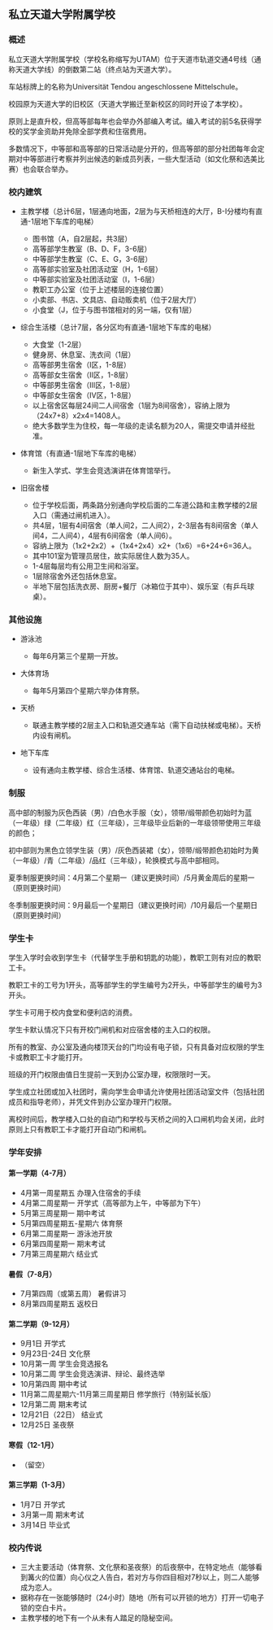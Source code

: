 ## 私立天道大学附属学校

### 概述

私立天道大学附属学校（学校名称缩写为UTAM）位于天道市轨道交通4号线（通称天道大学线）的倒数第二站（终点站为天道大学）。

车站标牌上的名称为Universität Tendou angeschlossene Mittelschule。

校园原为天道大学的旧校区（天道大学搬迁至新校区的同时开设了本学校）。

原则上是直升校，但高等部每年也会举办外部编入考试。编入考试的前5名获得学校的奖学金资助并免除全部学费和住宿费用。

多数情况下，中等部和高等部的日常活动是分开的，但高等部的部分社团每年会定期对中等部进行考察并列出候选的新成员列表，一些大型活动（如文化祭和选美比赛）也会联合举办。

### 校内建筑

* 主教学楼（总计6层，1层通向地面，2层为与天桥相连的大厅，B-I分楼均有直通-1层地下车库的电梯）
    * 图书馆（A，自2层起，共3层）
    * 高等部学生教室（B、D、F，3-6层）
    * 中等部学生教室（C、E、G，3-6层）
    * 高等部实验室及社团活动室（H，1-6层）
    * 中等部实验室及社团活动室（I，1-6层）
    * 教职工办公室（位于上述楼层的连接位置）
    * 小卖部、书店、文具店、自动贩卖机（位于2层大厅）
    * 小食堂（J，位于与图书馆相对的另一端，仅有1层）

* 综合生活楼（总计7层，各分区均有直通-1层地下车库的电梯）
    * 大食堂（1-2层）
    * 健身房、休息室、洗衣间（1层）
    * 高等部男生宿舍（I区，1-8层）
    * 高等部女生宿舍（II区，1-8层）
    * 中等部男生宿舍（III区，1-8层）
    * 中等部女生宿舍（IV区，1-8层）
    * 以上宿舍区每层24间二人间宿舍（1层为8间宿舍），容纳上限为（24x7+8）x2x4=1408人。
    * 绝大多数学生为住校，每一年级的走读名额为20人，需提交申请并经批准。

* 体育馆（有直通-1层地下车库的电梯）
    * 新生入学式、学生会竞选演讲在体育馆举行。

* 旧宿舍楼
    * 位于学校后面，两条路分别通向学校后面的二车道公路和主教学楼的2层入口（需通过闸机进入）。
    * 共4层，1层有4间宿舍（单人间2，二人间2），2-3层各有8间宿舍（单人间4，二人间4），4层有6间宿舍（单人间6）。
    * 容纳上限为（1x2+2x2）+（1x4+2x4）x2+（1x6）=6+24+6=36人。
    * 其中101室为管理员居住，故实际居住人数为35人。
    * 1-4层每层均有公用卫生间和浴室。
    * 1层除宿舍外还包括休息室。
    * 半地下层包括洗衣房、厨房+餐厅（冰箱位于其中）、娱乐室（有乒乓球桌）。

### 其他设施

* 游泳池
    * 每年6月第三个星期一开放。

* 大体育场
    * 每年5月第四个星期六举办体育祭。

* 天桥
    * 联通主教学楼的2层主入口和轨道交通车站（需下自动扶梯或电梯）。天桥内设有闸机。

* 地下车库
    * 设有通向主教学楼、综合生活楼、体育馆、轨道交通站台的电梯。

### 制服

高中部的制服为灰色西装（男）/白色水手服（女），领带/缎带颜色初始时为蓝（一年级）绿（二年级）红（三年级），三年级毕业后新的一年级领带使用三年级的颜色；

初中部则为黑色立领学生装（男）/灰色西装裙（女），领带/缎带颜色初始时为黄（一年级）/青（二年级）/品红（三年级），轮换模式与高中部相同。

夏季制服更换时间：4月第二个星期一（建议更换时间）/5月黄金周后的星期一（原则更换时间）

冬季制服更换时间：9月最后一个星期日（建议更换时间）/10月最后一个星期日（原则更换时间）

### 学生卡

学生入学时会收到学生卡（代替学生手册和钥匙的功能），教职工则有对应的教职工卡。

教职工卡的工号为1开头，高等部学生的学生编号为2开头，中等部学生的编号为3开头。

学生卡可用于校内食堂和便利店的消费。

学生卡默认情况下只有开校门闸机和对应宿舍楼的主入口的权限。

所有的教室、办公室及通向楼顶天台的门均设有电子锁，只有具备对应权限的学生卡或教职工卡才能打开。

班级的开门权限由值日生提前一天到办公室办理，权限限时一天。

学生成立社团或加入社团时，需向学生会申请允许使用社团活动室文件（包括社团成员和指导老师），并凭文件到办公室办理开门权限。

离校时间后，教学楼入口处的自动门和学校与天桥之间的入口闸机均会关闭，此时原则上只有教职工卡才能打开自动门和闸机。

### 学年安排

#### 第一学期（4-7月）

* 4月第一周星期五 办理入住宿舍的手续
* 4月第二周星期一 开学式（高等部为上午，中等部为下午）
* 5月第三周星期一 期中考试
* 5月第四周星期五-星期六 体育祭
* 6月第二周星期一 游泳池开放
* 6月第四周星期一 期末考试
* 7月第三周星期六 结业式

#### 暑假（7-8月）

* 7月第四周（或第五周） 暑假讲习
* 8月第四周星期五 返校日

#### 第二学期（9-12月）

* 9月1日 开学式
* 9月23日-24日 文化祭
* 10月第一周 学生会竞选报名
* 10月第二周 学生会竞选演讲、辩论、最终选举
* 10月第四周 期中考试
* 11月第二周星期六-11月第三周星期日 修学旅行（特别延长版）
* 12月第二周 期末考试
* 12月21日（22日） 结业式
* 12月25日 圣夜祭

#### 寒假（12-1月）

* （留空）

#### 第三学期（1-3月）

* 1月7日 开学式
* 3月第一周 期末考试
* 3月14日 毕业式

### 校内传说

* 三大主要活动（体育祭、文化祭和圣夜祭）的后夜祭中，在特定地点（能够看到篝火的位置）向心仪之人告白，若对方与你四目相对7秒以上，则二人能够成为恋人。
* 据称存在一张能够随时（24小时）随地（所有可以开锁的地方）打开一切电子锁的空白卡片。
* 主教学楼的地下有一个从未有人踏足的隐秘空间。
